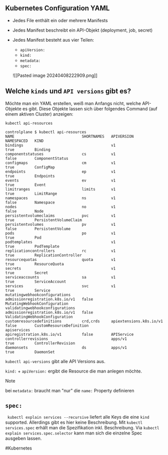 

## Kubernetes Configuration YAML

- Jedes File enthält ein oder mehrere Manifests
- Jedes Manifest beschreibt ein API-Objekt (deployment, job, secret)
- Jedes Manifest besteht aus vier Teilen:
	- `apiVersion:`
	- `kind:`
	- `metadata:`
	- `spec:`
	  
	  
	![[Pasted image 20240408222909.png]]


## Welche `kinds` und `API versions` gibt es?

Möchte man ein YAML erstellen, weiß man Anfangs nicht, welche API-Objekte es gibt. Diese Objekte lassen sich über folgendes Command (auf einem aktiven Cluster) anzeigen:

```
kubectl api-resources
```

```
controlplane $ kubectl api-resources
NAME                              SHORTNAMES   APIVERSION                        NAMESPACED   KIND
bindings                                       v1                                true         Binding
componentstatuses                 cs           v1                                false        ComponentStatus
configmaps                        cm           v1                                true         ConfigMap
endpoints                         ep           v1                                true         Endpoints
events                            ev           v1                                true         Event
limitranges                       limits       v1                                true         LimitRange
namespaces                        ns           v1                                false        Namespace
nodes                             no           v1                                false        Node
persistentvolumeclaims            pvc          v1                                true         PersistentVolumeClaim
persistentvolumes                 pv           v1                                false        PersistentVolume
pods                              po           v1                                true         Pod
podtemplates                                   v1                                true         PodTemplate
replicationcontrollers            rc           v1                                true         ReplicationController
resourcequotas                    quota        v1                                true         ResourceQuota
secrets                                        v1                                true         Secret
serviceaccounts                   sa           v1                                true         ServiceAccount
services                          svc          v1                                true         Service
mutatingwebhookconfigurations                  admissionregistration.k8s.io/v1   false        MutatingWebhookConfiguration
validatingwebhookconfigurations                admissionregistration.k8s.io/v1   false        ValidatingWebhookConfiguration
customresourcedefinitions         crd,crds     apiextensions.k8s.io/v1           false        CustomResourceDefinition
apiservices                                    apiregistration.k8s.io/v1         false        APIService
controllerrevisions                            apps/v1                           true         ControllerRevision
daemonsets                        ds           apps/v1                           true         DaemonSet
```


`kubectl api-versions` gibt alle API Versions aus.

`kind:` + `apiVersion:` ergibt die Resource die man anlegen möchte.

>[!note]
>bei `metadata:` braucht man "nur" die `name:` Property definieren


## `spec:`


` kubectl explain services --recursive` liefert alle Keys die eine `kind` supported. Allerdings gibt es hier keine Beschreibung. Mit `kubectl services.spec` erhält man die Spezifikation inkl. Beschreibung. Via `kubectl explain services.spec.selector` kann man sich die einzelne Spec ausgeben lassen.


#Kubernetes